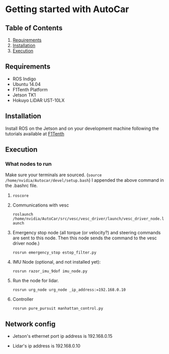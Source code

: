 # Getting started with AutoCar

## Table of Contents

1. [Requirements](#Requirements)
2. [Installation](#Installation)
3. [Execution](#Execution)

## Requirements

- ROS Indigo
- Ubuntu 14.04
- F1Tenth Platform
- Jetson TK1
- Hokuyo LiDAR UST-10LX

## Installation

Install ROS on the Jetson and on your development machine following the tutorials available at [F1Tenth](http://f1tenth.org)

## Execution

### What nodes to run

Make sure your terminals are sourced. (`source /home/nvidia/Autocar/devel/setup.bash`)
I appended the above command in the .bashrc file.

1. `roscore`

2. Communications with vesc

    `roslaunch /home/nvidia/AutoCar/src/vesc/vesc_driver/launch/vesc_driver_node.launch`

3. Emergency stop node (all torque (or velocity?) and steering commands are sent to this node. Then this node sends the command to the vesc driver node.)

    `rosrun emergency_stop estop_filter.py`

4. IMU Node (optional, and not installed yet):

    `rosrun razor_imu_9dof imu_node.py`

5. Run the node for lidar.

    `rosrun urg_node urg_node _ip_address:=192.168.0.10`

6. Controller

    `rosrun pure_pursuit manhattan_control.py`

## Network config

- Jetson's ethernet port ip address is 192.168.0.15

- Lidar's ip address is 192.168.0.10
